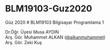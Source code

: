 # BLM19103-Guz2020
Güz 2020 # BLM19103 Bilgisayar Programlama 1

Dr.Öğr. Üyesi Musa AYDIN<br/>
Arş. Gör. Muhammet ALKAN ([@alkanmuhammet]) <br/>
Arş. Gör. Zeki Kuş

[@alkanmuhammet]: https://github.com/alkanmuhammet
